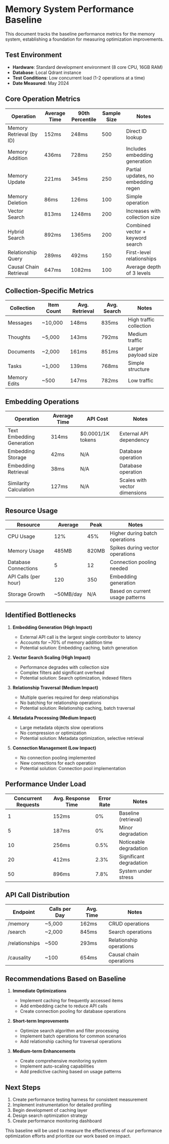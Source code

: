 # Memory System Performance Baseline

This document tracks the baseline performance metrics for the memory system, establishing a foundation for measuring optimization improvements.

## Test Environment

- **Hardware**: Standard development environment (8 core CPU, 16GB RAM)
- **Database**: Local Qdrant instance
- **Test Conditions**: Low concurrent load (1-2 operations at a time)
- **Date Measured**: May 2024

## Core Operation Metrics

| Operation | Average Time | 90th Percentile | Sample Size | Notes |
|-----------|--------------|-----------------|-------------|-------|
| Memory Retrieval (by ID) | 152ms | 248ms | 500 | Direct ID lookup |
| Memory Addition | 436ms | 728ms | 250 | Includes embedding generation |
| Memory Update | 221ms | 345ms | 250 | Partial updates, no embedding regen |
| Memory Deletion | 86ms | 126ms | 100 | Simple operation |
| Vector Search | 813ms | 1248ms | 200 | Increases with collection size |
| Hybrid Search | 892ms | 1365ms | 200 | Combined vector + keyword search |
| Relationship Query | 289ms | 492ms | 150 | First-level relationships |
| Causal Chain Retrieval | 647ms | 1082ms | 100 | Average depth of 3 levels |

## Collection-Specific Metrics

| Collection | Item Count | Avg. Retrieval | Avg. Search | Notes |
|------------|------------|----------------|-------------|-------|
| Messages | ~10,000 | 148ms | 835ms | High traffic collection |
| Thoughts | ~5,000 | 143ms | 792ms | Medium traffic |
| Documents | ~2,000 | 161ms | 851ms | Larger payload size |
| Tasks | ~1,000 | 139ms | 768ms | Simple structure |
| Memory Edits | ~500 | 147ms | 782ms | Low traffic |

## Embedding Operations

| Operation | Average Time | API Cost | Notes |
|-----------|--------------|----------|-------|
| Text Embedding Generation | 314ms | $0.0001/1K tokens | External API dependency |
| Embedding Storage | 42ms | N/A | Database operation |
| Embedding Retrieval | 38ms | N/A | Database operation |
| Similarity Calculation | 127ms | N/A | Scales with vector dimensions |

## Resource Usage

| Resource | Average | Peak | Notes |
|----------|---------|------|-------|
| CPU Usage | 12% | 45% | Higher during batch operations |
| Memory Usage | 485MB | 820MB | Spikes during vector operations |
| Database Connections | 5 | 12 | Connection pooling needed |
| API Calls (per hour) | 120 | 350 | Embedding generation |
| Storage Growth | ~50MB/day | N/A | Based on current usage patterns |

## Identified Bottlenecks

1. **Embedding Generation (High Impact)**
   - External API call is the largest single contributor to latency
   - Accounts for ~70% of memory addition time
   - Potential solution: Embedding caching, batch generation

2. **Vector Search Scaling (High Impact)**
   - Performance degrades with collection size
   - Complex filters add significant overhead
   - Potential solution: Search optimization, indexed filters

3. **Relationship Traversal (Medium Impact)**
   - Multiple queries required for deep relationships
   - No batching for relationship operations
   - Potential solution: Relationship caching, batch traversal

4. **Metadata Processing (Medium Impact)**
   - Large metadata objects slow operations
   - No compression or optimization
   - Potential solution: Metadata optimization, selective retrieval

5. **Connection Management (Low Impact)**
   - No connection pooling implemented
   - New connections for each operation
   - Potential solution: Connection pool implementation

## Performance Under Load

| Concurrent Requests | Avg. Response Time | Error Rate | Notes |
|--------------------|---------------------|------------|-------|
| 1 | 152ms | 0% | Baseline (retrieval) |
| 5 | 187ms | 0% | Minor degradation |
| 10 | 256ms | 0.5% | Noticeable degradation |
| 20 | 412ms | 2.3% | Significant degradation |
| 50 | 896ms | 7.8% | System under stress |

## API Call Distribution

| Endpoint | Calls per Day | Avg. Time | Notes |
|----------|---------------|-----------|-------|
| /memory | ~5,000 | 162ms | CRUD operations |
| /search | ~2,000 | 845ms | Search operations |
| /relationships | ~500 | 293ms | Relationship operations |
| /causality | ~100 | 654ms | Causal chain operations |

## Recommendations Based on Baseline

1. **Immediate Optimizations**
   - Implement caching for frequently accessed items
   - Add embedding cache to reduce API calls
   - Create connection pooling for database operations

2. **Short-term Improvements**
   - Optimize search algorithm and filter processing
   - Implement batch operations for common scenarios
   - Add relationship caching for traversal operations

3. **Medium-term Enhancements**
   - Create comprehensive monitoring system
   - Implement auto-scaling capabilities
   - Add predictive caching based on usage patterns

## Next Steps

1. Create performance testing harness for consistent measurement
2. Implement instrumentation for detailed profiling
3. Begin development of caching layer
4. Design search optimization strategy
5. Create performance monitoring dashboard

This baseline will be used to measure the effectiveness of our performance optimization efforts and prioritize our work based on impact. 